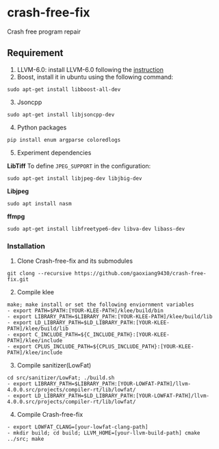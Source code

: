 # crash-free-fix
Crash free program repair

## Requirement

1. LLVM-6.0: install LLVM-6.0 following the [instruction](https://llvm.org/docs/GettingStarted.html)
2. Boost, install it in ubuntu using the following command:
```
sudo apt-get install libboost-all-dev
```
3. Jsoncpp
```
sudo apt-get install libjsoncpp-dev
```
4. Python packages
```
pip install enum argparse coloredlogs
```

5. Experiment dependencies

**LibTiff**
To define ```JPEG_SUPPORT```  in the configuration:
```
sudo apt-get install libjpeg-dev libjbig-dev 
```

**Libjpeg**
```
sudo apt install nasm
```

**ffmpg**
```
sudo apt-get install libfreetype6-dev libva-dev libass-dev
```

### Installation
1. Clone Crash-free-fix and its submodules
```
git clong --recursive https://github.com/gaoxiang9430/crash-free-fix.git
```
2. Compile klee
```
make; make install or set the following enviornment variables
- export PATH=$PATH:[YOUR-KLEE-PATH]/klee/build/bin
- export LIBRARY_PATH=$LIBRARY_PATH:[YOUR-KLEE-PATH]/klee/build/lib
- export LD_LIBRARY_PATH=$LD_LIBRARY_PATH:[YOUR-KLEE-PATH]/klee/build/lib
- export C_INCLUDE_PATH=${C_INCLUDE_PATH}:[YOUR-KLEE-PATH]/klee/include
- export CPLUS_INCLUDE_PATH=${CPLUS_INCLUDE_PATH}:[YOUR-KLEE-PATH]/klee/include
```
3. Compile sanitizer(LowFat) 
```
cd src/sanitizer/LowFat; ./build.sh
- export LIBRARY_PATH=$LIBRARY_PATH:[YOUR-LOWFAT-PATH]/llvm-4.0.0.src/projects/compiler-rt/lib/lowfat/
- export LD_LIBRARY_PATH=$LD_LIBRARY_PATH:[YOUR-LOWFAT-PATH]/llvm-4.0.0.src/projects/compiler-rt/lib/lowfat/
```
4. Compile Crash-free-fix
```
- export LOWFAT_CLANG=[your-lowfat-clang-path]
- mkdir build; cd build; LLVM_HOME=[your-llvm-build-path] cmake ../src; make
```

